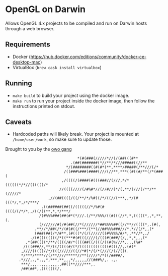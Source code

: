 # OpenGL on Darwin

Allows OpenGL 4.x projects to be compiled and run on Darwin hosts through a web browser.

## Requirements

- Docker (https://hub.docker.com/editions/community/docker-ce-desktop-mac)
- VirtualBox (`brew cask install virtualbox`)

## Running

- `make build` to build your project using the docker image.
- `make run` to run your project inside the docker image, then follow the instructions printed on stdout.

## Caveats

- Hardcoded paths will likely break. Your project is mounted at `/home/user/work`, so make sure to update those.

Brought to you by the [owo gang](https://sendcroissants.me)

```
                                *(#(###(/////*//(/(##(((#**
                             .(##(#######(*//**/*///#####((//**
                           */(########((#(#*(**,****/#####(/**///(/*
                          /((###%###(####(///(//**,***((#((#/**(/*(###(
                         ,/((((/(####(#(((###//(///,*/*((((((*/*//((((((/*
                        //((((////(/#%#*//(//#//(*/(,**/(///(/**/**(/////*
                   ,//(##((((/((/**/*/%#((/*/((//(***,,*/(#(((*/,*,/*/***/
                .((######(##((/(((((//*/%#(#((((/(/*/*,,/((/((**,*,*/***/
               /(#%%%###(##(#*(*///.(/**/%%%/((#(((//*,*,(((((*,,*,**,(.
               (///////#(/#(##(//*(//////*##%%%%##((//**//((((*,.(#(,
             .**//*/##(/*/(#(#((/***/(**(//##%%%###///*,*//(/*,,(*
             (###(##(/*/#**,(#(((*/(/(/////((#%%%%/#/*,,**//*,./
           ./(#((((((((/*((***#(#(((////(/(((#(###/(/,,*,*,,,(*
         ,*(##((((*/**/((((/#/*((((##((/(((/((#(%///*,,,,(%#*
        /(((###//,**/((/((((#/(*/(((((((((((((#(((//,.(#(*
       ,////(((((//*/(((//////((//*#(*/(/*(///(/(//(((.
       */***/****//(/**////*****//**(////*/*((/####/,
      .*///,.,*,,,*,***,**,,,*/,,,,,//(###%/,. .,.
       ***/,,,..,,,,,,,,,##((**////***,.
       /##(##*,,(((((((/,
```
